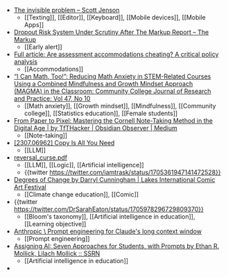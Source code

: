 - [The invisible problem – Scott Jenson](https://jenson.org/text/)
	- [[Texting]], [[Editor]], [[Keyboard]], [[Mobile devices]], [[Mobile Apps]]
- [Dropout Risk System Under Scrutiny After The Markup Report – The Markup](https://themarkup.org/hello-world/2023/09/23/dropout-risk-system-under-scrutiny-after-the-markup-report)
	- [[Early alert]]
- [Full article: Are assessment accommodations cheating? A critical policy analysis](https://www.tandfonline.com/doi/full/10.1080/02602938.2023.2259632)
	- [[Accommodations]]
- [“I Can Math, Too!”: Reducing Math Anxiety in STEM-Related Courses Using a Combined Mindfulness and Growth Mindset Approach (MAGMA) in the Classroom: Community College Journal of Research and Practice: Vol 47, No 10](https://www.tandfonline.com/doi/abs/10.1080/10668926.2022.2050843)
	- [[Math anxiety]], [[Growth mindset]], [[Mindfulness]], [[Community college]], [[Statistics education]], [[Female students]]
- [From Paper to Pixel: Mastering the Cornell Note-Taking Method in the Digital Age | by TfTHacker | Obsidian Observer | Medium](https://medium.com/obsidian-observer/from-paper-to-pixel-mastering-the-cornell-note-taking-method-in-the-digital-age-dae13ed83c29)
	- [[Note-taking]]
- [[2307.06962] Copy Is All You Need](https://arxiv.org/abs/2307.06962)
	- [[LLM]]
- [reversal_curse.pdf](https://owainevans.github.io/reversal_curse.pdf)
	- [[LLM]], [[Logic]], [[Artificial intelligence]]
	- {{twitter https://twitter.com/iamtrask/status/1705361947141472528}}
- [Degrees of Change by Darryl Cunningham | Lakes International Comic Art Festival](https://www.comicartfestival.com/degrees-of-change-by-darryl-cunningham)
	- [[Climate change education]], [[Comic]]
- {{twitter https://twitter.com/DrSarahEaton/status/1705978296729809370}}
	- [[Bloom's taxonomy]], [[Artificial intelligence in education]], [[Learning objective]]
- [Anthropic \ Prompt engineering for Claude's long context window](https://www.anthropic.com/index/prompting-long-context)
	- [[Prompt engineering]]
- [Assigning AI: Seven Approaches for Students, with Prompts by Ethan R. Mollick, Lilach Mollick :: SSRN](https://papers.ssrn.com/sol3/papers.cfm?abstract_id=4475995)
	- [[Artificial intelligence in education]]
-